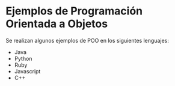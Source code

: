 # Ejemplos de Programación Orientada a Objetos

Se realizan algunos ejemplos de POO en los siguientes lenguajes:

- Java
- Python
- Ruby
- Javascript
- C++
